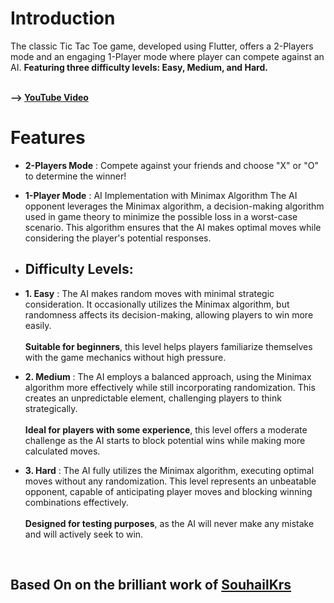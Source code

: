 # Introduction

The classic Tic Tac Toe game, developed using Flutter, offers a 2-Players mode and an engaging 1-Player mode where player can compete against an AI. **Featuring three difficulty levels: Easy, Medium, and Hard.**

<br/>**--> [YouTube Video](https://youtu.be/yCWiq3w0lTw)**
# Features

* **2-Players Mode** : Compete against your friends and choose "X" or "O" to determine the winner!

* **1-Player Mode** : AI Implementation with Minimax Algorithm
The AI opponent leverages the Minimax algorithm, a decision-making algorithm used in game theory to minimize the possible loss in a worst-case scenario. This algorithm ensures that the AI makes optimal moves while considering the player's potential responses.

* ## **Difficulty Levels**:

* **1. Easy** : The AI makes random moves with minimal strategic consideration. It occasionally utilizes the Minimax algorithm, but randomness affects its decision-making, allowing players to win more easily.
<br/><br/>**Suitable for beginners**, this level helps players familiarize themselves with the game mechanics without high pressure.

* **2. Medium** : The AI employs a balanced approach, using the Minimax algorithm more effectively while still incorporating randomization. This creates an unpredictable element, challenging players to think     strategically.
<br/><br/>**Ideal for players with some experience**, this level offers a moderate challenge as the AI starts to block potential wins while making more calculated moves.

* **3. Hard** : The AI fully utilizes the Minimax algorithm, executing optimal moves without any randomization. This level represents an unbeatable opponent, capable of anticipating player moves and blocking winning combinations effectively.
<br/><br/>**Designed for testing purposes**, as the AI will never make any mistake and will actively seek to win.
<br/>



## Based On on the brilliant work of [SouhailKrs](https://github.com/SouhailKrs/Flutter-Tic-Tac-Toe)
